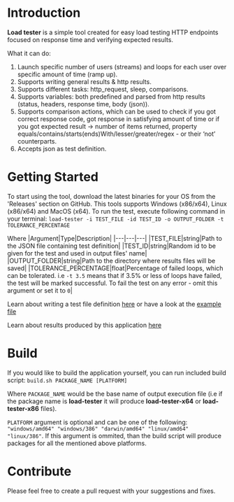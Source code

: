 # Introduction 

**Load tester** is a simple tool created for easy load testing HTTP endpoints focused on response time and verifying expected results.

What it can do:

1. Launch specific number of users (streams) and loops for each user over specific amount of time (ramp up).
2. Supports writing general results & http results.
3. Supports different tasks: http_request, sleep, comparisons.
4. Supports variables: both predefined and parsed from http results (status, headers, response time, body (json)).
5. Supports comparison actions,  which can be used to check if you got correct response code, got response in satisfying amount of time or if you got expected result -> number of items returned, property equals/contains/starts(ends)With/lesser/greater/regex - or their ‘not’ counterparts.
6. Accepts json as test definition.

# Getting Started

To start using the tool, download the latest binaries for your OS from the 'Releases' section on GitHub. This tools supports Windows (x86/x64), Linux (x86/x64) and MacOS (x64).
To run the test, execute following command in your terminal:
`load-tester -i TEST_FILE -id TEST_ID -o OUTPUT_FOLDER -t TOLERANCE_PERCENTAGE`

Where
|Argument|Type|Description|
|---|---|---|
|TEST_FILE|string|Path to the JSON file containing test definition|
|TEST_ID|string|Random id to be given for the test and used in output files' name|
|OUTPUT_FOLDER|string|Path to the directory where results files will be saved|
|TOLERANCE_PERCENTAGE|float|Percentage of failed loops, which can be tolerated. i.e `-t 3.5` means that if 3.5% or less of loops have failed, the test will be marked successful. To fail the test on any error - omit this argument or set it to `0`|

Learn about writing a test file definition [here](docs/writing-test.md) or have a look at the [example file](examples/input.json)

Learn about results produced by this application [here](docs/reading-results.md)

# Build

If you would like to build the application yourself, you can run included build script:
`build.sh PACKAGE_NAME [PLATFORM]`

Where `PACKAGE_NAME` would be the base name of output execution file (i.e if the package name is **load-tester** it will produce **load-tester-x64** or **load-tester-x86** files).

`PLATFORM` argument is optional and can be one of the following: `"windows/amd64" "windows/386" "darwin/amd64" "linux/amd64" "linux/386"`.
If this argument is ommited, than the build script will produce packages for all the mentioned above platforms.

# Contribute

Please feel free to create a pull request with your suggestions and fixes.